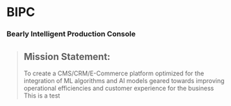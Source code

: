 # BIPC
### Bearly Intelligent Production Console


> ## **Mission Statement:**
> To create a CMS/CRM/E-Commerce platform optimized for the integration of ML algorithms and AI models geared towards improving operational efficiencies and customer experience for the business
This is a test
